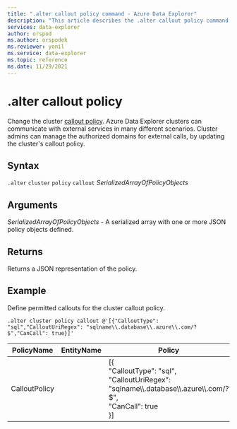 ```yaml
---
title: ".alter callout policy command - Azure Data Explorer"
description: "This article describes the .alter callout policy command in Azure Data Explorer."
services: data-explorer
author: orspod
ms.author: orspodek
ms.reviewer: yonil
ms.service: data-explorer
ms.topic: reference
ms.date: 11/29/2021
---
```

# .alter callout policy

Change the cluster [callout policy](calloutpolicy.md). Azure Data Explorer clusters can communicate with external services in many different scenarios. Cluster admins can manage the authorized domains for external calls, by updating the cluster's callout policy.

## Syntax

`.alter` `cluster` `policy` `callout` *SerializedArrayOfPolicyObjects* 

## Arguments

*SerializedArrayOfPolicyObjects* - A serialized array with one or more JSON policy objects defined.

## Returns

Returns a JSON representation of the policy.

## Example

Define permitted callouts for the cluster callout policy.

```kusto
.alter cluster policy callout @'[{"CalloutType": "sql","CalloutUriRegex": "sqlname\\.database\\.azure\\.com/?$","CanCall": true}]'
```

|PolicyName|EntityName|Policy|ChildEntities|EntityType|
|---|---|---|---|---|
|CalloutPolicy||[{<br>"CalloutType": "sql",<br>"CalloutUriRegex": "sqlname\\\\.database\\\\.azure\\\\.com/?$",<br>"CanCall": true<br>}]|||
